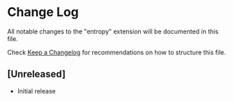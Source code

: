# Change Log

All notable changes to the "entropy" extension will be documented in this file.

Check [Keep a Changelog](http://keepachangelog.com/) for recommendations on how to structure this file.

## [Unreleased]

- Initial release
